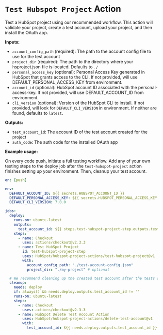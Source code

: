 # `Test Hubspot Project` Action

Test a HubSpot project using our recommended workflow. This action will validate your project, create a test account, upload your project, and then install the OAuth app.

**Inputs:**

- `account_config_path` (required): The path to the account config file to use for the test account
- `project_dir` (required): The path to the directory where your hsproject.json file is located. Defaults to `./`
- `personal_access_key` (optional): Personal Access Key generated in HubSpot that grants access to the CLI. If not provided, will use DEFAULT_PERSONAL_ACCESS_KEY from environment.
- `account_id` (optional): HubSpot account ID associated with the personal-access-key. If not provided, will use DEFAULT_ACCOUNT_ID from environment.
- `cli_version` (optional): Version of the HubSpot CLI to install. If not provided, will look for `DEFAULT_CLI_VERSION` in environment. If neither are found, defaults to `latest`.

**Outputs:**

- `test_account_id`: The account ID of the test account created for the project
- `auth_code`: The auth code for the installed OAuth app

**Example usage:**

On every code push, initiate a full testing workflow. Add any of your own testing steps to the deploy job after the `test-hubspot-project` action finishes setting up your environment. Then, cleanup your test account.

```yaml
on: [push]

env:
  DEFAULT_ACCOUNT_ID: ${{ secrets.HUBSPOT_ACCOUNT_ID }}
  DEFAULT_PERSONAL_ACCESS_KEY: ${{ secrets.HUBSPOT_PERSONAL_ACCESS_KEY }}
  DEFAULT_CLI_VERSION: 7.0.0

jobs:
  deploy:
    runs-on: ubuntu-latest
    outputs:
      test_account_id: ${{ steps.test-hubspot-project-step.outputs.test_account_id }}
    steps:
      - name: Checkout
        uses: actions/checkout@v2.3.3
      - name: Test HubSpot Project
        id: test-hubspot-project-step
        uses: HubSpot/hubspot-project-actions/test-hubspot-project@v1
        with:
          account_config_path: "./test-account-config.json"
          project_dir: "./my-project" # optional

  # We recommend cleaning up the created test account after the tests run
  cleanup:
    needs: deploy
    if: always() && needs.deploy.outputs.test_account_id != ''
    runs-on: ubuntu-latest
    steps:
      - name: Checkout
        uses: actions/checkout@v2.3.3
      - name: HubSpot Delete Test Account Action
        uses: HubSpot/hubspot-project-actions/delete-test-account@v1
        with:
          test_account_id: ${{ needs.deploy.outputs.test_account_id }}
```
